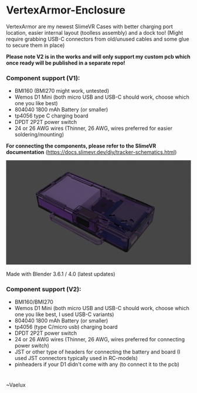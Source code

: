 # VertexArmor-Enclosure
VertexArmor are my newest SlimeVR Cases with better charging port location, easier internal layout (toolless assembly) and a dock too! (Might require grabbing USB-C connectors from old/unused cables and some glue to secure them in place)

**Please note V2 is in the works and will only support my custom pcb which once ready will be published in a separate repo!**

### Component support (V1):
* BMI160 (BMI270 might work, untested)
* Wemos D1 Mini (both micro USB and USB-C should work, choose which one you like best)
* 804040 1800 mAh Battery (or smaller)
* tp4056 type C charging board
* DPDT 2P2T power switch
* 24 or 26 AWG wires (Thinner, 26 AWG, wires preferred for easier soldering/mounting)

**For connecting the components, please refer to the SlimeVR documentation** (https://docs.slimevr.dev/diy/tracker-schematics.html)

![Image of the cases in transparent purple](https://github.com/SubzeV/VertexArmor-Enclosure/blob/88d3fa0febc945a1c8c1eb2db47e81279767da3d/Renders/V1.1/2024-01-28_V1.1-Logo-Closed-Transparent.png)

Made with Blender 3.6.1 / 4.0 (latest updates)

### Component support (V2):
* BMI160/BMI270
* Wemos D1 Mini (both micro USB and USB-C should work, choose which one you like best, I used USB-C variants)
* 804040 1800 mAh Battery (or smaller)
* tp4056 (type C/micro usb) charging board
* DPDT 2P2T power switch
* 24 or 26 AWG wires (Thinner, 26 AWG, wires preferred for connecting power switch)
* JST or other type of headers for connecting the battery and board (I used JST connectors typically used in RC-models)
* pinheaders if your D1 didn't come with any (to connect it to the pcb)

#

~Vaelux
